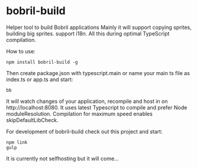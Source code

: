 # bobril-build
Helper tool to build Bobril applications
Mainly it will support copying sprites, building big sprites. support i18n. All this during optimal TypeScript compilation.

How to use:

	npm install bobril-build -g
	
Then create package.json with typescript.main or name your main ts file as index.ts or app.ts and start:

	bb
	
It will watch changes of your application, recompile and host in on http://localhost:8080. It uses latest Typescript to compile and prefer Node moduleResolution. Compilation for maximum speed enables skipDefaultLibCheck.

For development of bobril-build check out this project and start:

	npm link
	gulp

It is currently not selfhosting but it will come...
